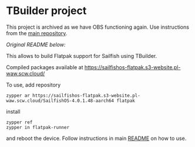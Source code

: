 # TBuilder project

This project is archived as we have OBS functioning again. Use instructions from the [main repository](https://github.com/sailfishos-flatpak/main).

_Original README below:_

This allows to build Flatpak support for Sailfish using TBuilder.

Compiled packages available at https://sailfishos-flatpak.s3-website.pl-waw.scw.cloud/

To use, add repository

```
zypper ar https://sailfishos-flatpak.s3-website.pl-waw.scw.cloud/SailfishOS-4.0.1.48-aarch64 flatpak
```

install

```
zypper ref
zypper in flatpak-runner
```

and reboot the device. Follow instructions in main [README](https://github.com/sailfishos-flatpak/main)
on how to use.
